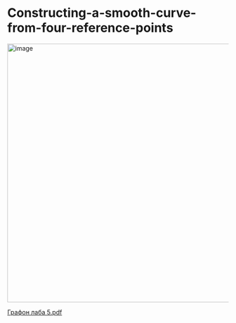 # Constructing-a-smooth-curve-from-four-reference-points
<img width="607" height="588" alt="image" src="https://github.com/user-attachments/assets/7ff1aaa1-ada6-4851-8b51-53c667dcd157" />

[Графон лаба 5.pdf](https://github.com/user-attachments/files/22196410/5.pdf)
